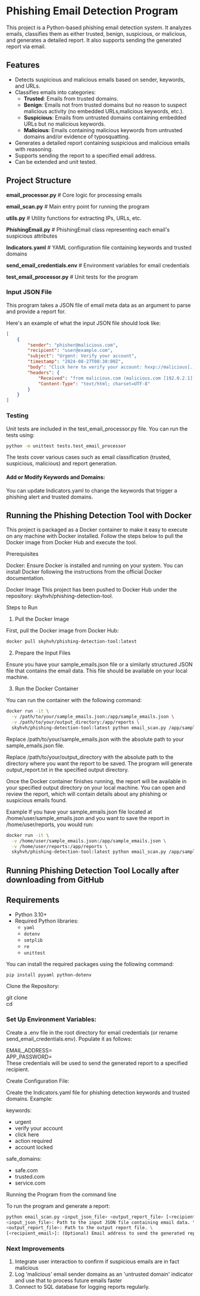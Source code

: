 # Phishing Email Detection Program

This project is a Python-based phishing email detection system. It analyzes emails, classifies them as either trusted, benign, suspicious, or malicious, and generates a detailed report. It also supports sending the generated report via email.

## Features

- Detects suspicious and malicious emails based on sender, keywords, and URLs.
- Classifies emails into categories:
  - **Trusted**: Emails from trusted domains.
  - **Benign**: Emails not from trusted domains but no reason to suspect malicious activity (no embedded URLs,malicious keywords, etc.).
  - **Suspicious**: Emails from untrusted domains containing embedded URLs but no malicious keywords.
  - **Malicious**: Emails containing malicious keywords from untrusted domains and/or evidence of typosquatting.
- Generates a detailed report containing suspicious and malicious emails with reasoning.
- Supports sending the report to a specified email address.
- Can be extended and unit tested.

## Project Structure

**email_processor.py** # Core logic for processing emails

**email_scan.py** # Main entry point for running the program 

**utils.py** # Utility functions for extracting IPs, URLs, etc. 

**PhishingEmail.py** # PhishingEmail class representing each email's suspicious attributes 

**Indicators.yaml** # YAML configuration file containing keywords and trusted domains

**send_email_credentials.env** # Environment variables for email credentials 

**test_email_processor.py** # Unit tests for the program

### Input JSON File
This program takes a JSON file of email meta data as an argument to parse and provide a report for.

Here's an example of what the input JSON file should look like:
```json
[
    {
        "sender": "phisher@malicious.com",
        "recipient": "user@example.com",
        "subject": "Urgent: Verify your account",
        "timestamp": "2024-08-27T08:30:00Z",
        "body": "Click here to verify your account: hxxp://malicious[.]com",
        "headers": {
            "Received": "from malicious.com (malicious.com [192.0.2.1])",
            "Content-Type": "text/html; charset=UTF-8"
        }
    }
]
```

### Testing

Unit tests are included in the test_email_processor.py file. You can run the tests using:
```bash
python -m unittest tests.test_email_processor
```
The tests cover various cases such as email classification (trusted, suspicious, malicious) and report generation.

#### Add or Modify Keywords and Domains:

You can update Indicators.yaml to change the keywords that trigger a phishing alert and trusted domains.

## Running the Phishing Detection Tool with Docker
This project is packaged as a Docker container to make it easy to execute on any machine with Docker installed. Follow the steps below to pull the Docker image from Docker Hub and execute the tool.

Prerequisites

Docker: Ensure Docker is installed and running on your system. You can install Docker following the instructions from the official Docker documentation.

Docker Image
This project has been pushed to Docker Hub under the repository: skyhvh/phishing-detection-tool.

Steps to Run 

1. Pull the Docker Image

First, pull the Docker image from Docker Hub:
```bash
docker pull skyhvh/phishing-detection-tool:latest
```
2. Prepare the Input Files

Ensure you have your sample_emails.json file or a similarly structured JSON file that contains the email data. This file should be available on your local machine.

3. Run the Docker Container

You can run the container with the following command:
```bash
docker run -it \
  -v /path/to/your/sample_emails.json:/app/sample_emails.json \
  -v /path/to/your/output_directory:/app/reports \
  skyhvh/phishing-detection-tool:latest python email_scan.py /app/sample_emails.json /app/reports/output_report.txt
````
Replace /path/to/your/sample_emails.json with the absolute path to your sample_emails.json file.

Replace /path/to/your/output_directory with the absolute path to the directory where you want the report to be saved.
The program will generate output_report.txt in the specified output directory.

Once the Docker container finishes running, the report will be available in your specified output directory on your local machine. You can open and review the report, which will contain details about any phishing or suspicious emails found.

Example
If you have your sample_emails.json file located at /home/user/sample_emails.json and you want to save the report in /home/user/reports, you would run:
```bash
docker run -it \
  -v /home/user/sample_emails.json:/app/sample_emails.json \
  -v /home/user/reports:/app/reports \
  skyhvh/phishing-detection-tool:latest python email_scan.py /app/sample_emails.json /app/reports/output_report.txt
````
## Running Phishing Detection Tool Locally after downloading from GitHub
## Requirements

- Python 3.10+
- Required Python libraries:
  - `yaml`
  - `dotenv`
  - `smtplib`
  - `re`
  - `unittest`

You can install the required packages using the following command:

```bash
pip install pyyaml python-dotenv
```
Clone the Repository:

git clone <repository-url> \
cd <repository-folder> 

### Set Up Environment Variables:

Create a .env file in the root directory for email credentials (or rename send_email_credentials.env). Populate it as follows:

EMAIL_ADDRESS=<your-email-address> \
APP_PASSWORD=<your-email-password> \
These credentials will be used to send the generated report to a specified recipient.

Create Configuration File:

Create the Indicators.yaml file for phishing detection keywords and trusted domains. Example:

keywords:
  - urgent
  - verify your account
  - click here
  - action required
  - account locked

safe_domains:
  - safe.com
  - trusted.com
  - service.com

Running the Program from the command line

To run the program and generate a report:
```bash
python email_scan.py <input_json_file> <output_report_file> [<recipient_email>]
<input_json_file>: Path to the input JSON file containing email data. \
<output_report_file>: Path to the output report file. \
[<recipient_email>]: (Optional) Email address to send the generated report.
```

### Next Improvements
1. Integrate user interaction to confirm if suspicious emails are in fact malicious
2. Log 'malicious' email sender domains as an 'untrusted domain' indicator and use that to process future emails faster
3. Connect to SQL database for logging reports regularly.